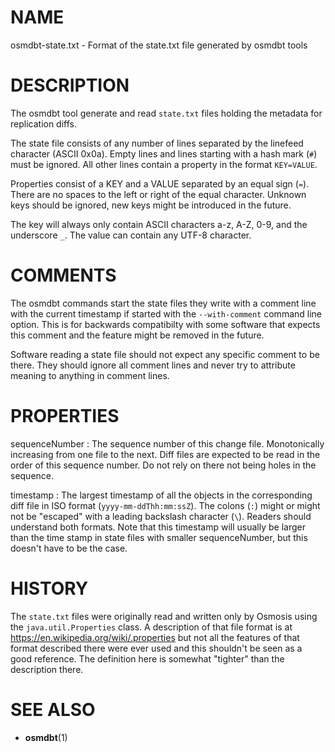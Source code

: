 
# NAME

osmdbt-state.txt - Format of the state.txt file generated by osmdbt tools


# DESCRIPTION

The osmdbt tool generate and read `state.txt` files holding the metadata
for replication diffs.

The state file consists of any number of lines separated by the linefeed
character (ASCII 0x0a). Empty lines and lines starting with a hash mark (`#`)
must be ignored. All other lines contain a property in the format `KEY=VALUE`.

Properties consist of a KEY and a VALUE separated by an equal sign (`=`).
There are no spaces to the left or right of the equal character. Unknown keys
should be ignored, new keys might be introduced in the future.

The key will always only contain ASCII characters a-z, A-Z, 0-9, and the
underscore `_`. The value can contain any UTF-8 character.


# COMMENTS

The osmdbt commands start the state files they write with a comment line with
the current timestamp if started with the `--with-comment` command line option.
This is for backwards compatibilty with some software that expects this comment
and the feature might be removed in the future.

Software reading a state file should not expect any specific comment to be
there. They should ignore all comment lines and never try to attribute meaning
to anything in comment lines.


# PROPERTIES

sequenceNumber
:   The sequence number of this change file. Monotonically increasing from
    one file to the next. Diff files are expected to be read in the order of
    this sequence number. Do not rely on there not being holes in the sequence.

timestamp
:   The largest timestamp of all the objects in the corresponding diff file
    in ISO format (`yyyy-mm-ddThh:mm:ssZ`). The colons (`:`) might or might not
    be "escaped" with a leading backslash character (`\`). Readers should
    understand both formats. Note that this timestamp will usually be larger
    than the time stamp in state files with smaller sequenceNumber, but this
    doesn't have to be the case.


# HISTORY

The `state.txt` files were originally read and written only by Osmosis using
the `java.util.Properties` class. A description of that file format is at
https://en.wikipedia.org/wiki/.properties but not all the features of that
format described there were ever used and this shouldn't be seen as a good
reference. The definition here is somewhat "tighter" than the description
there.


# SEE ALSO

* **osmdbt**(1)


